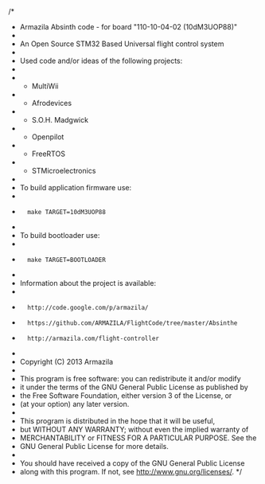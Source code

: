 
/*
 *   Armazila Absinth code - for board "110-10-04-02 (10dM3UOP88)"
 *
 *   An Open Source STM32 Based Universal flight control system
 *
 *   Used code and/or ideas of the following projects:
 *
 *   - MultiWii
 *	 - Afrodevices
 *	 - S.O.H. Madgwick
 *	 - Openpilot
 *	 - FreeRTOS
 *	 - STMicroelectronics
 *
 *   To build application firmware use:
 *
 *       make TARGET=10dM3UOP88
 *
 *   To build bootloader use:
 *
 *       make TARGET=BOOTLOADER
 *
 *   Information about the project is available:
 *
 *       http://code.google.com/p/armazila/
 *       https://github.com/ARMAZILA/FlightCode/tree/master/Absinthe
 *       http://armazila.com/flight-controller
 *
 *   Copyright (C) 2013  Armazila
 *
 *   This program is free software: you can redistribute it and/or modify
 *   it under the terms of the GNU General Public License as published by
 *   the Free Software Foundation, either version 3 of the License, or
 *   (at your option) any later version.
 *
 *   This program is distributed in the hope that it will be useful,
 *   but WITHOUT ANY WARRANTY; without even the implied warranty of
 *   MERCHANTABILITY or FITNESS FOR A PARTICULAR PURPOSE.  See the
 *   GNU General Public License for more details.
 *
 *   You should have received a copy of the GNU General Public License
 *   along with this program.  If not, see <http://www.gnu.org/licenses/>.
 */
